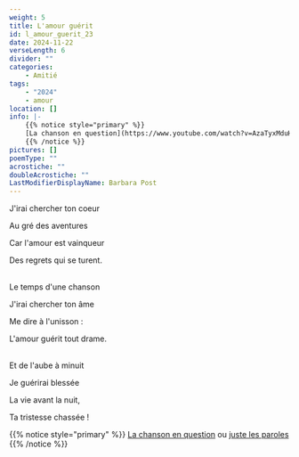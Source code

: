```yaml
---
weight: 5
title: L'amour guérit
id: l_amour_guerit_23
date: 2024-11-22
verseLength: 6
divider: ""
categories:
    - Amitié
tags:
    - "2024"
    - amour
location: []
info: |-
    {{% notice style="primary" %}}
    [La chanson en question](https://www.youtube.com/watch?v=AzaTyxMduH4) ou [juste les paroles](https://genius.com/Celine-dion-pour-que-tu-maimes-encore-lyrics)
    {{% /notice %}}
pictures: []
poemType: ""
acrostiche: ""
doubleAcrostiche: ""
LastModifierDisplayName: Barbara Post
---
```

J'irai chercher ton coeur

Au gré des aventures

Car l'amour est vainqueur

Des regrets qui se turent.

 \
Le temps d'une chanson

J'irai chercher ton âme

Me dire à l'unisson :

L'amour guérit tout drame.

 \
Et de l'aube à minuit

Je guérirai blessée

La vie avant la nuit,

Ta tristesse chassée !

<!-- FM:Snippet:Start data:{"id":"_simpleNotice","fields":[{"name":"content","value":""}]} -->
{{% notice style="primary" %}}
[La chanson en question](https://www.youtube.com/watch?v=AzaTyxMduH4) ou [juste les paroles](https://genius.com/Celine-dion-pour-que-tu-maimes-encore-lyrics)
{{% /notice %}}
<!-- FM:Snippet:End -->